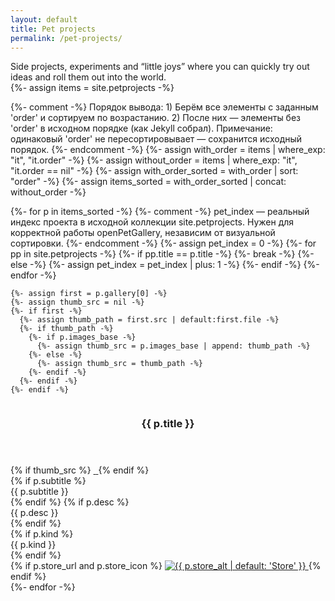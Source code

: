 ```yaml
---
layout: default
title: Pet projects
permalink: /pet-projects/
---
```

<!-- краткое описание раздела, как «лейбл кейса», но только текст -->
<div class="pet-meta">
  <div class="case-summary2">
    Side projects, experiments and&nbsp;&ldquo;little joys&rdquo; where you&nbsp;can quickly try&nbsp;out ideas and&nbsp;roll them out into&nbsp;the&nbsp;world.
  </div>
</div>

<div class="pp-grid">
  {%- assign items = site.petprojects -%}

  {%- comment -%}
    Порядок вывода:
    1) Берём все элементы с заданным 'order' и сортируем по возрастанию.
    2) После них — элементы без 'order' в исходном порядке (как Jekyll собрал).
    Примечание: одинаковый 'order' не пересортировывает — сохранится исходный порядок.
  {%- endcomment -%}
  {%- assign with_order = items | where_exp: "it", "it.order" -%}
  {%- assign without_order = items | where_exp: "it", "it.order == nil" -%}
  {%- assign with_order_sorted = with_order | sort: "order" -%}
  {%- assign items_sorted = with_order_sorted | concat: without_order -%}

  {%- for p in items_sorted -%}
    {%- comment -%}
      pet_index — реальный индекс проекта в исходной коллекции site.petprojects.
      Нужен для корректной работы openPetGallery, независим от визуальной сортировки.
    {%- endcomment -%}
    {%- assign pet_index = 0 -%}
    {%- for pp in site.petprojects -%}
      {%- if pp.title == p.title -%}
        {%- break -%}
      {%- else -%}
        {%- assign pet_index = pet_index | plus: 1 -%}
      {%- endif -%}
    {%- endfor -%}

    {%- assign first = p.gallery[0] -%}
    {%- assign thumb_src = nil -%}
    {%- if first -%}
      {%- assign thumb_path = first.src | default:first.file -%}
      {%- if thumb_path -%}
        {%- if p.images_base -%}
          {%- assign thumb_src = p.images_base | append: thumb_path -%}
        {%- else -%}
          {%- assign thumb_src = thumb_path -%}
        {%- endif -%}
      {%- endif -%}
    {%- endif -%}

  <article class="pp-card">
    <!-- Шапка -->
    <header class="pp-header">
      <img class="pp-icon" src="{{ site.baseurl }}{{ p.icon }}" alt="">
      <h3 class="pp-title">{{ p.title }}</h3>
    </header>
    <!-- Тело: слева медиа, справа текст + футер, приклеенный к низу -->
    <div class="pp-body">
      <div class="pp-media">
        {% if thumb_src %}
          <a class="pp-media-link"
             href="javascript:void(0)"
             onclick="openPetGallery({{ pet_index }}, 0)"
             aria-label="Open gallery">
            <img class="lazy-img"
                 decoding="async"
                 data-src="{{ site.baseurl }}{{ thumb_src }}"
                 alt="">
            <noscript>
              <img src="{{ site.baseurl }}{{ thumb_src }}" alt="">
            </noscript>
          </a>
        {% endif %}
      </div>
      <div class="pp-side">
        <div class="pp-text">
          {% if p.subtitle %}<div class="pp-subtitle">{{ p.subtitle }}</div>{% endif %}
          {% if p.desc %}<div class="pp-desc">{{ p.desc }}</div>{% endif %}
        </div>
        <div class="pp-footer">
          {% if p.kind %}<div class="pp-kind">{{ p.kind }}</div>{% endif %}
          <div class="pp-links">
            {% if p.store_url and p.store_icon %}
              <a class="pp-store" href="{{ p.store_url }}" target="_blank" rel="noopener">
                <img src="{{ p.store_icon | prepend: site.baseurl }}" alt="{{ p.store_alt | default: 'Store' }}">
              </a>
            {% endif %}
          </div>
        </div>
      </div>
    </div>
  </article>
  {%- endfor -%}
</div>

<!-- используем общий lightbox из default.html -->
<div id="lightbox" class="lightbox" style="display:none;">
  <div class="lightbox-bg" onclick="closeLightbox()"></div>
  <div class="lightbox-content">
    <button class="lightbox-close" onclick="closeLightbox()" aria-label="Close">
      <img src="{{ site.baseurl }}/ui/lightbox_close.svg" width="36" height="36" alt="Close">
    </button>
    <button class="lightbox-arrow left" onclick="lightboxPrev()" aria-label="Previous">
      <img src="{{ site.baseurl }}/ui/lightbox_arrow_left.svg" width="36" height="36" alt="Prev">
    </button>
    <div class="lightbox-stage">
      <img id="lightbox-img" class="lightbox-img" src="">
      {% include lightbox_loader.html %}
    </div>
    <button class="lightbox-arrow right" onclick="lightboxNext()" aria-label="Next">
      <img src="{{ site.baseurl }}/ui/lightbox_arrow_right.svg" width="36" height="36" alt="Next">
    </button>
    <div id="lightbox-caption" class="lightbox-caption"></div>
    <div id="lightbox-thumbs" class="lightbox-thumbs-wrap" aria-label="Gallery thumbnails"></div>
  </div>
</div>
